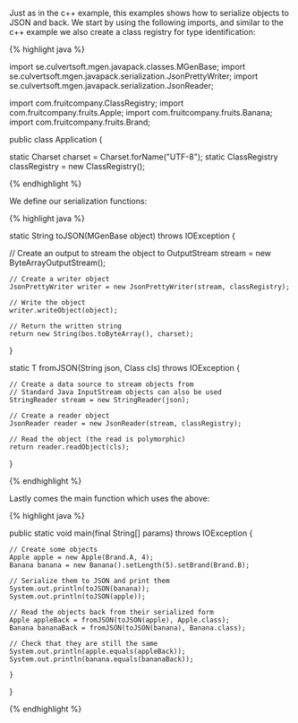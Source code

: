 ---
---

Just as in the c++ example, this examples shows how to serialize objects to JSON and back. We start by using the following imports, and similar to the c++ example we also create a class registry for type identification:

{% highlight java %}

import se.culvertsoft.mgen.javapack.classes.MGenBase;
import se.culvertsoft.mgen.javapack.serialization.JsonPrettyWriter;
import se.culvertsoft.mgen.javapack.serialization.JsonReader;

import com.fruitcompany.ClassRegistry;
import com.fruitcompany.fruits.Apple;
import com.fruitcompany.fruits.Banana;
import com.fruitcompany.fruits.Brand;

public class Application {

  static Charset charset = Charset.forName("UTF-8");
  static ClassRegistry classRegistry = new ClassRegistry();

{% endhighlight %}

We define our serialization functions:

{% highlight java %}

static String toJSON(MGenBase object) 
    throws IOException {

  // Create an output to stream the object to
  OutputStream stream = new ByteArrayOutputStream();

    // Create a writer object
    JsonPrettyWriter writer = new JsonPrettyWriter(stream, classRegistry);

    // Write the object
    writer.writeObject(object);

    // Return the written string
    return new String(bos.toByteArray(), charset);
}

static <T extends MGenBase> T fromJSON(String json, Class<T> cls)
        throws IOException {

    // Create a data source to stream objects from
    // Standard Java InputStream objects can also be used
    StringReader stream = new StringReader(json);

    // Create a reader object
    JsonReader reader = new JsonReader(stream, classRegistry);

    // Read the object (the read is polymorphic)
    return reader.readObject(cls);
}

{% endhighlight %}

Lastly comes the main function which uses the above:

{% highlight java %}

public static void main(final String[] params) 
        throws IOException {

    // Create some objects
    Apple apple = new Apple(Brand.A, 4);
    Banana banana = new Banana().setLength(5).setBrand(Brand.B);

    // Serialize them to JSON and print them
    System.out.println(toJSON(banana));
    System.out.println(toJSON(apple));

    // Read the objects back from their serialized form
    Apple appleBack = fromJSON(toJSON(apple), Apple.class);
    Banana bananaBack = fromJSON(toJSON(banana), Banana.class);

    // Check that they are still the same
    System.out.println(apple.equals(appleBack));
    System.out.println(banana.equals(bananaBack));

    }
}

{% endhighlight %}


